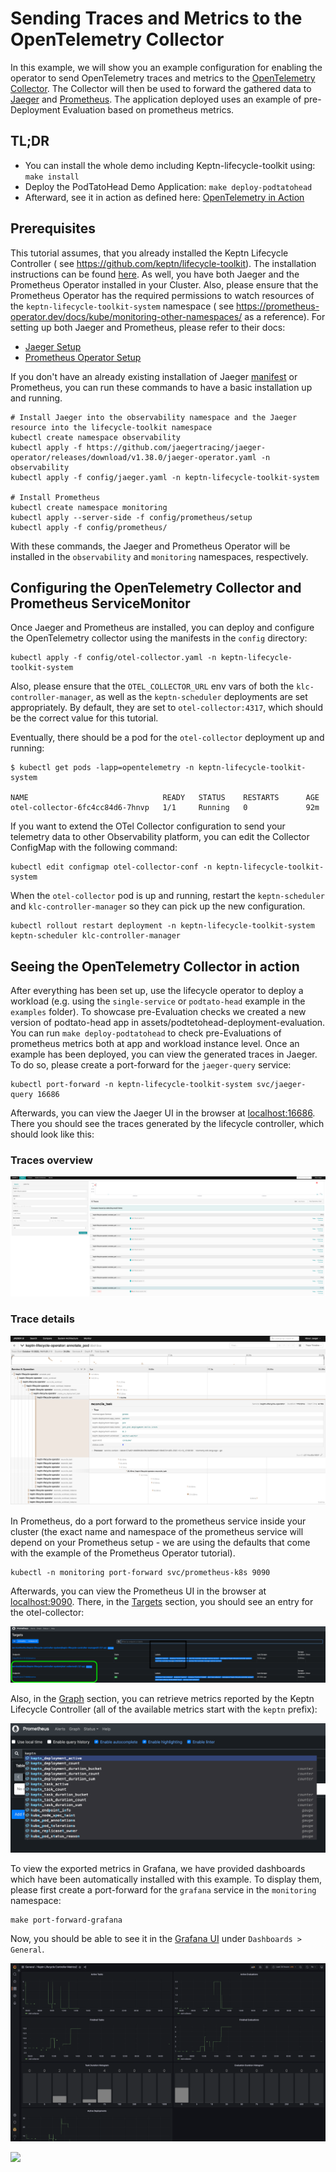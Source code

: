 # Sending Traces and Metrics to the OpenTelemetry Collector

In this example, we will show you an example configuration for enabling the operator to send OpenTelemetry traces and
metrics to the [OpenTelemetry Collector](https://github.com/open-telemetry/opentelemetry-collector).
The Collector will then be used to forward the gathered data to [Jaeger](https://www.jaegertracing.io)
and [Prometheus](https://prometheus.io).
The application deployed uses an example of pre-Deployment Evaluation based on prometheus metrics.

## TL;DR

* You can install the whole demo including Keptn-lifecycle-toolkit using: `make install`
* Deploy the PodTatoHead Demo Application: `make deploy-podtatohead`
* Afterward, see it in action as defined here: [OpenTelemetry in Action](#seeing-the-opentelemetry-collector-in-action)

## Prerequisites

This tutorial assumes, that you already installed the Keptn Lifecycle Controller (
see <https://github.com/keptn/lifecycle-toolkit>). The installation instructions can be
found [here](https://github.com/keptn/lifecycle-toolkit#deploy-the-latest-release).
As well, you have both Jaeger and the Prometheus Operator installed in your Cluster.
Also, please ensure that the Prometheus Operator has the required permissions to watch resources of
the `keptn-lifecycle-toolkit-system` namespace (
see <https://prometheus-operator.dev/docs/kube/monitoring-other-namespaces/> as a reference).
For setting up both Jaeger and Prometheus, please refer to their docs:

* [Jaeger Setup](https://github.com/jaegertracing/jaeger-operator)
* [Prometheus Operator Setup](https://github.com/prometheus-operator/kube-prometheus/blob/main/docs/customizing.md)

If you don't have an already existing installation of
Jaeger [manifest](https://github.com/jaegertracing/jaeger-operator/releases/download/v1.38.0/jaeger-operator.yaml) or
Prometheus, you can run these commands to
have a basic installation up and running.

```shell
# Install Jaeger into the observability namespace and the Jaeger resource into the lifecycle-toolkit namespace
kubectl create namespace observability
kubectl apply -f https://github.com/jaegertracing/jaeger-operator/releases/download/v1.38.0/jaeger-operator.yaml -n observability
kubectl apply -f config/jaeger.yaml -n keptn-lifecycle-toolkit-system

# Install Prometheus
kubectl create namespace monitoring
kubectl apply --server-side -f config/prometheus/setup
kubectl apply -f config/prometheus/
```

With these commands, the Jaeger and Prometheus Operator will be installed in the `observability` and `monitoring`
namespaces, respectively.

## Configuring the OpenTelemetry Collector and Prometheus ServiceMonitor

Once Jaeger and Prometheus are installed, you can deploy and configure the OpenTelemetry collector using the manifests
in the `config` directory:

```shell
kubectl apply -f config/otel-collector.yaml -n keptn-lifecycle-toolkit-system
```

Also, please ensure that the `OTEL_COLLECTOR_URL` env vars of both the `klc-controller-manager`,
as well as the `keptn-scheduler` deployments are set appropriately.
By default, they are set to `otel-collector:4317`, which should be the correct value for this tutorial.

Eventually, there should be a pod for the `otel-collector` deployment up and running:

```shell
$ kubectl get pods -lapp=opentelemetry -n keptn-lifecycle-toolkit-system

NAME                              READY   STATUS    RESTARTS      AGE
otel-collector-6fc4cc84d6-7hnvp   1/1     Running   0             92m
```

If you want to extend the OTel Collector configuration to send your telemetry data to other Observability platform, you
can edit the Collector ConfigMap with the following command:

```shell
kubectl edit configmap otel-collector-conf -n keptn-lifecycle-toolkit-system
```

When the `otel-collector` pod is up and running, restart the `keptn-scheduler` and `klc-controller-manager` so they can
pick up the new configuration.

```shell
kubectl rollout restart deployment -n keptn-lifecycle-toolkit-system keptn-scheduler klc-controller-manager
```

## Seeing the OpenTelemetry Collector in action

After everything has been set up, use the lifecycle operator to deploy a workload (e.g. using the `single-service`
or `podtato-head` example in the `examples` folder).
To showcase pre-Evaluation checks we created a new version of podtato-head app in
assets/podtetohead-deployment-evaluation.
You can run ``make deploy-podtatohead`` to check pre-Evaluations of prometheus metrics both at app and workload instance
level.
Once an example has been deployed, you can view the generated traces in Jaeger. To do so, please create a port-forward
for the `jaeger-query` service:

```shell
kubectl port-forward -n keptn-lifecycle-toolkit-system svc/jaeger-query 16686 
```

Afterwards, you can view the Jaeger UI in the browser at [localhost:16686](http://localhost:16686). There you should see
the traces generated by the lifecycle controller, which should look like this:

### Traces overview

![Screenshot of the traces overview in Jaeger](./assets/traces_overview.png)

### Trace details

![Screenshot of a trace in Jaeger](./assets/trace_detail.png)

In Prometheus, do a port forward to the prometheus service inside your cluster (the exact name and namespace of the
prometheus service will depend on your Prometheus setup - we are using the defaults that come with the example of the
Prometheus Operator tutorial).

```shell
kubectl -n monitoring port-forward svc/prometheus-k8s 9090
```

Afterwards, you can view the Prometheus UI in the browser at [localhost:9090](http://localhost:9090). There, in
the [Targets](http://localhost:9090/targets?search=) section, you should see an entry for the otel-collector:

![Screenshot of a target in Prometheus](./assets/prometheus_targets.png)

Also, in the [Graph](http://localhost:9090/graph?g0.expr=&g0.tab=1&g0.stacked=0&g0.show_exemplars=0&g0.range_input=1h)
section, you can retrieve metrics reported by the Keptn Lifecycle Controller (all of the available metrics start with
the `keptn` prefix):

![Screenshot of the auto-complete menu in a Prometheus query](./assets/metrics.png)

To view the exported metrics in Grafana, we have provided dashboards which have been automatically installed with this
example. To display them, please first create a port-forward for the `grafana` service in the `monitoring` namespace:

```shell
make port-forward-grafana
```

Now, you should be able to see it in the [Grafana UI](http://localhost:3000/d/wlo2MpIVk/keptn-lifecycle-toolkit-metrics)
under `Dashboards > General`.

![Screenshot of a dashboard in Grafana](./assets/grafana_dashboard.png)

<!-- markdownlint-disable-next-line MD033 MD013 -->
<img referrerpolicy="no-referrer-when-downgrade" src="https://static.scarf.sh/a.png?x-pxid=858843d8-8da2-4ce5-a325-e5321c770a78" />

